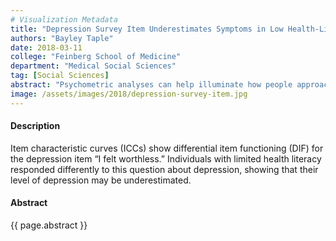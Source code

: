 ```yaml
---
# Visualization Metadata
title: "Depression Survey Item Underestimates Symptoms in Low Health-Literacy Participants"
authors: "Bayley Taple"
date: 2018-03-11
college: "Feinberg School of Medicine"
department: "Medical Social Sciences"
tag: [Social Sciences]
abstract: "Psychometric analyses can help illuminate how people approach clinical tests. To understand how health literacy (i.e., literacy for health information) might lead to biased assessment of emotional distress, we examined the psychometric properties of anxiety and depression questionnaires, using differential item functioning (DIF) analysis. Items were flagged for DIF if item response theory parameters were different across health literacy groups. All items flagged for DIF had lower item-slopes for people with limited health literacy. This suggests that these items were less precise assessments. DIF analyses can identify items that are potentially problematic for people with limited health literacy (e.g., the item is too confusing). Design of questionnaires should incorporate psychometric methods (e.g., DIF analysis) to identify and reduce measurement bias."
image: /assets/images/2018/depression-survey-item.jpg
---
```

#### Description
Item characteristic curves (ICCs) show differential item functioning (DIF) for the depression item “I felt worthless.” Individuals with limited health literacy responded differently to this question about depression, showing that their level of depression may be underestimated.

#### Abstract
{{ page.abstract }}
